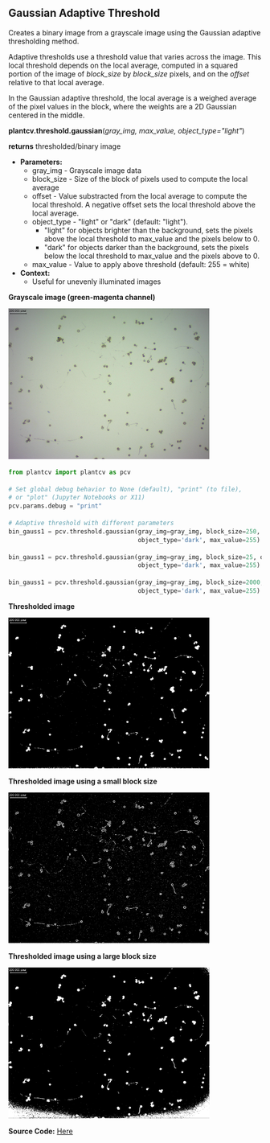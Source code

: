 ## Gaussian Adaptive Threshold

Creates a binary image from a grayscale image using the Gaussian adaptive thresholding method.

Adaptive thresholds use a threshold value that varies across the image.
This local threshold depends on the local average, computed in a squared portion of the image of
*block_size* by *block_size* pixels, and on the *offset* relative to that local average.

In the Gaussian adaptive threshold, the local average is a weighed average of the pixel values in the block, where the weights are a 2D Gaussian centered in the middle.

**plantcv.threshold.gaussian**(*gray_img, max_value, object_type="light"*)

**returns** thresholded/binary image

- **Parameters:**
    - gray_img - Grayscale image data
    - block_size - Size of the block of pixels used to compute the local average
    - offset - Value substracted from the local average to compute the local threshold.
    A negative offset sets the local threshold above the local average.
    - object_type - "light" or "dark" (default: "light").
      - "light" for objects brighter than the background, sets the pixels above
      the local threshold to max_value and the pixels below to 0.
      - "dark" for objects darker than the background, sets the pixels below the
      local threshold to max_value and the pixels above to 0.
    - max_value - Value to apply above threshold (default: 255 = white)
- **Context:**
    - Useful for unevenly illuminated images


**Grayscale image (green-magenta channel)**

![Screenshot](img/documentation_images/adaptive_threshold/pollen_grains.png)


```python
from plantcv import plantcv as pcv

# Set global debug behavior to None (default), "print" (to file),
# or "plot" (Jupyter Notebooks or X11)
pcv.params.debug = "print"

# Adaptive threshold with different parameters
bin_gauss1 = pcv.threshold.gaussian(gray_img=gray_img, block_size=250, offset=15,
                                    object_type='dark', max_value=255)

bin_gauss1 = pcv.threshold.gaussian(gray_img=gray_img, block_size=25, offset=5,
                                    object_type='dark', max_value=255)
                                    
bin_gauss1 = pcv.threshold.gaussian(gray_img=gray_img, block_size=2000, offset=15,
                                    object_type='dark', max_value=255)

```

**Thresholded image**

![Screenshot](img/documentation_images/adaptive_threshold/pollen_grains_adaptive_Gauss_250-15_scaled.png)

**Thresholded image using a small block size**

![Screenshot](img/documentation_images/adaptive_threshold/pollen_grains_adaptive_Gauss_25-5_scaled.png)

**Thresholded image using a large block size**

![Screenshot](img/documentation_images/adaptive_threshold/pollen_grains_adaptive_Gauss_2000-15_scaled.png)

**Source Code:** [Here](https://github.com/danforthcenter/plantcv/blob/main/plantcv/plantcv/threshold/threshold_methods.py)
